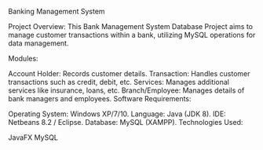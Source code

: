 Banking Management System

Project Overview:
This Bank Management System Database Project aims to manage customer transactions within a bank, utilizing MySQL operations for data management.

Modules:

Account Holder: Records customer details.
Transaction: Handles customer transactions such as credit, debit, etc.
Services: Manages additional services like insurance, loans, etc.
Branch/Employee: Manages details of bank managers and employees.
Software Requirements:

Operating System: Windows XP/7/10.
Language: Java (JDK 8).
IDE: Netbeans 8.2 / Eclipse.
Database: MySQL (XAMPP).
Technologies Used:

JavaFX
MySQL



